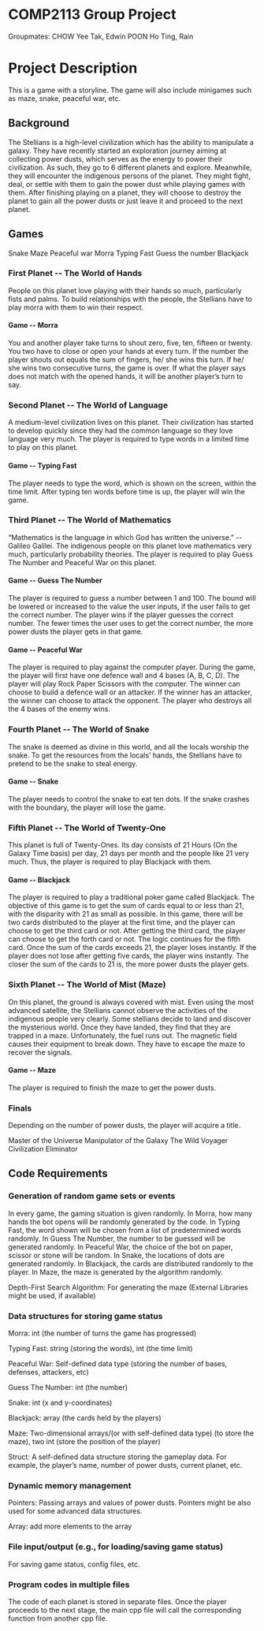 # COMP2113 Group Project 
Groupmates:
CHOW Yee Tak, Edwin
POON Ho Ting, Rain 

# Project Description 
This is a game with a storyline. The game will also include minigames such as maze, snake, peaceful war, etc.

## Background
The Stellians is a high-level civilization which has the ability to manipulate a galaxy. They have recently started an exploration journey aiming at collecting power dusts, which serves as the energy to power their civilization. 
As such, they go to 6 different planets and explore. Meanwhile, they will encounter the indigenous persons of the planet. They might fight, deal, or settle with them to gain the power dust while playing games with them. After finishing playing on a planet, they will choose to destroy the planet to gain all the power dusts or just leave it and proceed to the next planet.

## Games 

Snake 
Maze
Peaceful war
Morra
Typing Fast
Guess the number
Blackjack

### First Planet -- The World of Hands

People on this planet love playing with their hands so much, particularly fists and palms. To build relationships with the people, the Stellians have to play morra with them to win their respect.

#### Game -- Morra

You and another player take turns to shout zero, five, ten, fifteen or twenty. You two have to close or open your hands at every turn. If the number the player shouts out equals the sum of fingers, he/ she wins this turn. If he/ she wins two consecutive turns, the game is over. If what the player says does not match with the opened hands, it will be another player’s turn to say.

### Second Planet -- The World of Language

A medium-level civilization lives on this planet. Their civilization has started to develop quickly since they had the common language so they love language very much. The player is required to type words in a limited time to play on this planet. 

#### Game -- Typing Fast

The player needs to type the word, which is shown on the screen, within the time limit. After typing ten words before time is up, the player will win the game.

### Third Planet -- The World of Mathematics

“Mathematics is the language in which God has written the universe.” -- Galileo Galilei. The indigenous people on this planet love mathematics very much, particularly probability theories. The player is required to play Guess The Number and Peaceful War on this planet. 

#### Game -- Guess The Number

The player is required to guess a number between 1 and 100. The bound will be lowered or increased to the value the user inputs, if the user fails to get the correct number. The player wins if the player guesses the correct number. The fewer times the user uses to get the correct number, the more power dusts the player gets in that game. 

#### Game -- Peaceful War 

The player is required to play against the computer player. During the game, the player will first have one defence wall and 4 bases (A, B, C, D). The player will play Rock Paper Scissors with the computer. The winner can choose to build a defence wall or an attacker. If the winner has an attacker, the winner can choose to attack the opponent. The player who destroys all the 4 bases of the enemy wins.

### Fourth Planet -- The World of Snake

The snake is deemed as divine in this world, and all the locals worship the snake. To get the resources from the locals’ hands, the Stellians have to pretend to be the snake to steal energy.

#### Game -- Snake

The player needs to control the snake to eat ten dots. If the snake crashes with the boundary, the player will lose the game.

### Fifth Planet -- The World of Twenty-One

This planet is full of Twenty-Ones. Its day consists of 21 Hours (On the Galaxy Time basis) per day, 21 days per month and the people like 21 very much. Thus, the player is required to play Blackjack with them. 

#### Game -- Blackjack

The player is required to play a traditional poker game called Blackjack. The objective of this game is to get the sum of cards equal to or less than 21, with the disparity with 21 as small as possible. In this game, there will be two cards distributed to the player at the first time, and the player can choose to get the third card or not. After getting the third card, the player can choose to get the forth card or not. The logic continues for the fifth card. Once the sum of the cards exceeds 21, the player loses instantly. If the player does not lose after getting five cards, the player wins instantly. The closer the sum of the cards to 21 is, the more power dusts the player gets. 

### Sixth Planet -- The World of Mist (Maze)

On this planet, the ground is always covered with mist. Even using the most advanced satellite, the Stellians cannot observe the activities of the indigenous people very clearly. Some stellians decide to land and discover the mysterious world. Once they have landed, they find that they are trapped in a maze. Unfortunately, the fuel runs out. The magnetic field causes their equipment to break down. They have to escape the maze to recover the signals.

#### Game -- Maze

The player is required to finish the maze to get the power dusts. 

### Finals

Depending on the number of power dusts, the player will acquire a title.

Master of the Universe
Manipulator of the Galaxy 
The Wild Voyager 
Civilization Eliminator

## Code Requirements

### Generation of random game sets or events

In every game, the gaming situation is given randomly. In Morra, how many hands the bot opens will be randomly generated by the code. In Typing Fast, the word shown will be chosen from a list of predetermined words randomly. In Guess The Number, the number to be guessed will be generated randomly. In Peaceful War, the choice of the bot on paper, scissor or stone will be random. In Snake, the locations of dots are generated randomly. In Blackjack, the cards are distributed randomly to the player. In Maze, the maze is generated by the algorithm randomly.

Depth-First Search Algorithm: For generating the maze (External Libraries might be used, if available)

### Data structures for storing game status

Morra: int (the number of turns the game has progressed)

Typing Fast: string (storing the words), int (the time limit)

Peaceful War: Self-defined data type (storing the number of bases, defenses, attackers, etc)

Guess The Number: int (the number)

Snake: int (x and y-coordinates)

Blackjack: array (the cards held by the players)

Maze: Two-dimensional arrays/(or with self-defined data type) (to store the maze), two int (store the position of the player)

Struct: A self-defined data structure storing the gameplay data. 
For example, the player’s name, number of power dusts, current planet, etc. 

### Dynamic memory management

Pointers: Passing arrays and values of power dusts. Pointers might be also used for some advanced data structures.

Array: add more elements to the array

### File input/output (e.g., for loading/saving game status)

For saving game status, config files, etc.

### Program codes in multiple files

The code of each planet is stored in separate files. Once the player proceeds to the next stage, the main cpp file will call the corresponding function from another cpp file.
